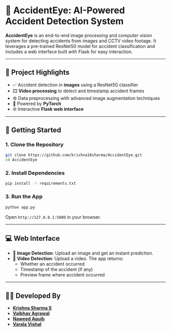 # 🚦 AccidentEye: AI-Powered Accident Detection System

**AccidentEye** is an end-to-end image processing and computer vision system for detecting accidents from images and CCTV video footage. It leverages a pre-trained ResNet50 model for accident classification and includes a web interface built with Flask for easy interaction.

---

## 🎯 Project Highlights

- ✅ Accident detection in **images** using a ResNet50 classifier
- 🎞️ **Video processing** to detect and timestamp accident frames
- ⚙️ Data preprocessing with advanced image augmentation techniques
- 🧠 Powered by **PyTorch**
- 🌐 Interactive **Flask web interface**

---

## 🚀 Getting Started

### 1. Clone the Repository

```bash
git clone https://github.com/krishna16sharma/AccidentEye.git
cd AccidentEye
```

### 2. Install Dependencies

```bash
pip install -r requirements.txt
```

### 3. Run the App

```bash
python app.py
```

Open `http://127.0.0.1:5000` in your browser.

---

## 💻 Web Interface

- 🌄 **Image Detection**: Upload an image and get an instant prediction.
- 🎥 **Video Detection**: Upload a video. The app returns:
  - Whether an accident occurred
  - Timestamp of the accident (if any)
  - Preview frame where accident occurred

---

## 🧑‍🎓 Developed By

- **[Krishna Sharma S](https://github.com/krishna16sharma)**  
- **[Vaibhav Agrawal](https://github.com/vaibhav-agrawal264)**
- **[Naweed Aquib](https://github.com/aquibn)**
- **[Varala Vishal](https://github.com/VaralaVishal)**
